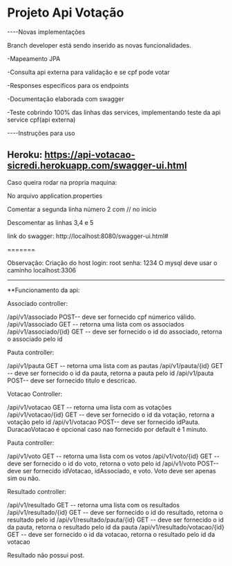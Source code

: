 # Projeto Api Votação
----Novas implementações

  Branch developer está sendo inserido as novas funcionalidades.
  
  -Mapeamento JPA
  
  -Consulta api externa para validação e se cpf pode votar
  
  -Responses especificos para os endpoints
  
  -Documentação elaborada com swagger
  
  -Teste cobrindo 100% das linhas das services, implementando teste da api service cpf(api externa)
  
  
----Instruções para uso

Heroku:
https://api-votacao-sicredi.herokuapp.com/swagger-ui.html
------------------------

Caso queira rodar na propria maquina:

No arquivo application.properties

Comentar a segunda linha número 2 com // no inicio

Descomentar as linhas 3,4 e 5

link do swagger: http://localhost:8080/swagger-ui.html#

=======




Observação:
Criação do host
login: root
senha: 1234
O mysql deve usar o caminho localhost:3306

----------------------------------------------------------------

**Funcionamento da api:

Associado controller:

/api/v1/associado               POST-- deve ser fornecido cpf númerico válido.
/api/v1/associado               GET -- retorna uma lista com os associados
/api/v1/associado/{id}          GET -- deve ser fornecido o id do associado, retorna o associado pelo id

Pauta controller:

/api/v1/pauta                   GET -- retorna uma lista com as pautas
/api/v1/pauta/{id}              GET -- deve ser fornecido o id da pauta, retorna a pauta pelo id
/api/v1/pauta                   POST-- deve ser fornecido titulo e descricao.

Votacao Controller:

/api/v1/votacao                 GET -- retorna uma lista com as votações
/api/v1/votacao/{id}            GET -- deve ser fornecido o id da votação, retorna a votação pelo id
/api/v1/votacao                 POST-- deve ser fornecido idPauta. DuracaoVotacao é opcional caso nao fornecido por default é 1 minuto.

Pauta controller:

/api/v1/voto                    GET -- retorna uma lista com os votos
/api/v1/voto/{id}               GET -- deve ser fornecido o id do voto, retorna o voto pelo id
/api/v1/voto                    POST--  deve ser fornecido idVotacao, idAssociado, e voto. Voto deve ser apenas sim ou não.

Resultado controller:

/api/v1/resultado               GET -- retorna uma lista com os resultados
/api/v1/resultado/{id}          GET -- deve ser fornecido o id do resultado, retorna o resultado pelo id
/api/v1/resultado/pauta/{id}    GET -- deve ser fornecido o id da pauta, retorna o resultado pelo id da pauta
/api/v1/resultado/votacao/{id}  GET -- deve ser fornecido o id da votacao, retorna o resultado pelo id da votacao

Resultado não possui post.
